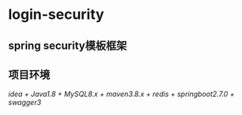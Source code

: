 # login-security
## spring security模板框架

## 项目环境
*idea + Java1.8 + MySQL8.x + maven3.8.x + redis + springboot2.7.0 + swagger3*
